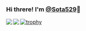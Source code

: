 ### Hi threre! I'm [@Sota529](https://twitter.com/hirota_29)👋

<a href="https://github.com/anuraghazra/github-readme-stats">
  <img align="left" src="https://github-readme-stats.vercel.app/api?username=Sota529&show_icons=true" />
</a>
<a href="https://github.com/anuraghazra/github-readme-stats">
  <img align="left" src="https://github-readme-stats.vercel.app/api/top-langs/?username=Sota529&hide=html,css" />
</a>

[![trophy](https://github-profile-trophy.vercel.app/?username=Sota529&title=Joined2020,Commit,Repositories)](https://github.com/ryo-ma/github-profile-trophy)

